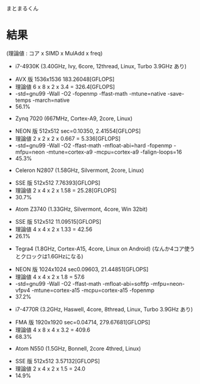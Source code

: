 まとまるくん


# 結果
(理論値 : コア x SIMD x MulAdd x freq)

 * i7-4930K (3.40GHz, Ivy, 6core, 12thread, Linux, Turbo 3.9GHz あり)
  - AVX 版 1536x1536 183.26048[GFLOPS]
  - 理論値 6 x 8 x 2 x 3.4 = 326.4[GFLOPS]
  - -std=gnu99 -Wall -O2 -fopenmp -ffast-math -mtune=native -save-temps -march=native
  - 56.1%
 * Zynq 7020 (667MHz, Cortex-A9, 2core, Linux)
  - NEON 版 512x512 sec=0.10350,   2.41554[GFLOPS]
  - 理論値 2 x 2 x 2 x 0.667 = 5.336[GFLOPS]
  - -std=gnu99 -Wall -O2 -ffast-math -mfloat-abi=hard -fopenmp -mfpu=neon -mtune=cortex-a9 -mcpu=cortex-a9 -falign-loops=16 
  - 45.3%
 * Celeron N2807 (1.58GHz, Silvermont, 2core, Linux)
  - SSE 版 512x512 7.76393[GFLOPS]
  - 理論値 2 x 4 x 2 x 1.58 = 25.28[GFLOPS]
  - 30.7%
 * Atom Z3740 (1.33GHz, Silvermont, 4core, Win 32bit)
  - SSE 版 512x512 11.09515[GFLOPS]
  - 理論値 4 x 4 x 2 x 1.33 = 42.56
  - 26.1%
 * Tegra4 (1.8GHz, Cortex-A15, 4core, Linux on Android) (なんか4コア使うとクロックは1.6GHzになる)
  - NEON 版 1024x1024 sec0.09603,  21.44851[GFLOPS]
  - 理論値 4 x 4 x 2 x 1.8 = 57.6
  - -std=gnu99 -Wall -O2 -ffast-math -mfloat-abi=softfp -mfpu=neon-vfpv4 -mtune=cortex-a15 -mcpu=cortex-a15 -fopenmp
  - 37.2%
 * i7-4770R (3.2GHz, Haswell, 4core, 8thread, Linux, Turbo 3.9GHz あり)
  - FMA 版 1920x1920 sec=0.04714, 279.67681[GFLOPS]
  - 理論値 4 x 8 x 4 x 3.2 = 409.6
  - 68.3%
 * Atom N550 (1.5GHz, Bonnell, 2core 4thred, Linux)
  - SSE 版 512x512 3.57132[GFLOPS]
  - 理論値 2 x 4 x 2 x 1.5 = 24.0
  - 14.9%
